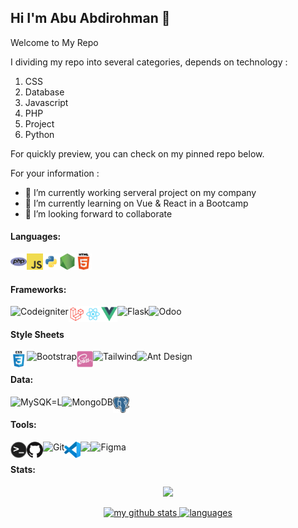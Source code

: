 ## Hi I'm Abu Abdirohman 👋

Welcome to My Repo

I dividing my repo into several categories, depends on technology :
1. CSS
2. Database
3. Javascript
4. PHP
5. Project
6. Python

For quickly preview, you can check on my pinned repo below.

For your information : 
- 🔭 I’m currently working serveral project on my company
- 🌱 I’m currently learning on Vue & React in a Bootcamp
- 👯 I’m looking forward to collaborate

#### Languages:
<img align="left" alt="PHP" height="26" src="https://raw.githubusercontent.com/github/explore/80688e429a7d4ef2fca1e82350fe8e3517d3494d/topics/php/php.png" />
<img align="left" alt="JavaScript" height="26" src="https://raw.githubusercontent.com/github/explore/80688e429a7d4ef2fca1e82350fe8e3517d3494d/topics/javascript/javascript.png" />
<img align="left" alt="Python" height="26" src="https://raw.githubusercontent.com/github/explore/80688e429a7d4ef2fca1e82350fe8e3517d3494d/topics/python/python.png" />
<img align="left" height="26" alt="Node" src="https://raw.githubusercontent.com/github/explore/80688e429a7d4ef2fca1e82350fe8e3517d3494d/topics/nodejs/nodejs.png">
<img align="" height="26" alt="HTML5" src="https://raw.githubusercontent.com/indramahkota/indramahkota.github.io/master/assets/githubs/brandlogo/html5.png" />
</div>

#### Frameworks:
<img align="left" height="26" alt="Codeigniter" src="https://codeigniter.com/assets/icons/ci-footer.png">
<img align="left" height="26" alt="Laravel" src="https://raw.githubusercontent.com/github/explore/80688e429a7d4ef2fca1e82350fe8e3517d3494d/topics/laravel/laravel.png">
<img align="left" height="26" alt="React" src="https://raw.githubusercontent.com/github/explore/80688e429a7d4ef2fca1e82350fe8e3517d3494d/topics/react/react.png"> 
<img align="left" height="26" alt="Vue" src="https://raw.githubusercontent.com/github/explore/80688e429a7d4ef2fca1e82350fe8e3517d3494d/topics/vue/vue.png">  
<img align="left" height="26" alt="Flask" src="https://encrypted-tbn0.gstatic.com/images?q=tbn:ANd9GcSjhRKGtcgQFvvVKAL2ESvFSqqIQJnkZoOdviO9WJPufRKF01P6XcnMc8S_J16kvoy-H9U&usqp=CAU">
<img align="" height="26" alt="Odoo"  src="https://storage.googleapis.com/datanyze-data/technologies/dc0e4c2910231a89a064766850635e9dbb006903.png">
<!-- <img align="left" height="26" src="https://github.com/tailwindlabs/tailwindcss/raw/master/.github/logo-light.svg"> -->
</div>
   
#### Style Sheets
<img align="left" height="26" alt="CSS" src="https://raw.githubusercontent.com/indramahkota/indramahkota.github.io/master/assets/githubs/brandlogo/css3.png" />
<!-- <img align="left" height="26" alt="Bootstrap" src="https://raw.githubusercontent.com/github/explore/80688e429a7d4ef2fca1e82350fe8e3517d3494d/topics/bootstrap/bootstrap.png" /> -->
<img align="left" height="26" alt="Bootstrap" src="https://upload.wikimedia.org/wikipedia/commons/b/b2/Bootstrap_logo.svg" />
<img align="left" height="26" alt="SASS" src="https://raw.githubusercontent.com/indramahkota/indramahkota.github.io/master/assets/githubs/brandlogo/sass.png"/>
<img align="left" height="26" alt="Tailwind" src="https://tailwindcss.com/_next/static/media/social-square.b622e290e82093c36cca57092ffe494f.jpg" />
<img align="" height="26" alt="Ant Design" src="https://gw.alipayobjects.com/zos/rmsportal/KDpgvguMpGfqaHPjicRK.svg"/>

#### Data: 
<img align="left" height="26" alt="MySQK=L" src="https://pngimg.com/uploads/mysql/mysql_PNG23.png">  
<img align="left" height="26" alt="MongoDB" src="https://1000logos.net/wp-content/uploads/2020/08/MongoDB-Emblem.jpg">
<img align="left" height="26" alt="PostgreSQL" src="https://raw.githubusercontent.com/github/explore/80688e429a7d4ef2fca1e82350fe8e3517d3494d/topics/postgresql/postgresql.png">  
<br/>

#### Tools:
<img align="left" alt="Terminal"  height="26" src="https://raw.githubusercontent.com/github/explore/80688e429a7d4ef2fca1e82350fe8e3517d3494d/topics/terminal/terminal.png" />
<img align="left" alt="GitHub"  height="26"src="https://raw.githubusercontent.com/github/explore/78df643247d429f6cc873026c0622819ad797942/topics/github/github.png" />
<img align="left" alt="Git" height="26" src="https://git-scm.com/images/logos/downloads/Git-Icon-1788C.png">
<img align="left" alt="Visual Studio Code"  height="26" src="https://raw.githubusercontent.com/github/explore/78df643247d429f6cc873026c0622819ad797942/topics/visual-studio-code/visual-studio-code.png" />
<img align="left" height="26" src="https://logodix.com/logo/1741467.jpg">
<img align="" alt="Figma"  height="26" src="https://i.pinimg.com/originals/17/06/c9/1706c9f16bd08eb5e03f1df3e0a94a1c.png" />


#### Stats:  

<!-- thropy -->
<a href="https://abuabdirohamn4.github.io">
    <p align="center">
        <img src="https://github-profile-trophy.vercel.app/?username=abuabdirohman4&column=7&theme=onedark"/>
    </p>
</a>

<!-- status codes -->
<a align="center" href="https://abuabdirohman4.github.io">
    <p align="center">
    <img src="https://github-readme-stats.vercel.app/api?username=abuabdirohman4&show_icons=true&theme=radical" alt="my github stats" width="420"/>&nbsp;<img src="https://github-readme-stats.vercel.app/api/top-langs/?username=abuabdirohman4&hide=css,tsql,blade,%20jupyter+notebook&langs_count=10&theme=radical&layout=compact" alt="languages" height="165">
    </p>
</a>

<!--
**abuabdirohman4/abuabdirohman4** is a ✨ _special_ ✨ repository because its `README.md` (this file) appears on your GitHub profile.

Here are some ideas to get you started:

- 🔭 I’m currently working on ...
- 🌱 I’m currently learning ...
- 👯 I’m looking to collaborate on ...
- 🤔 I’m looking for help with ...
- 💬 Ask me about ...
- 📫 How to reach me: ...
- 😄 Pronouns: ...
- ⚡ Fun fact: ...
-->


<!-- Daftar Repo Yang Pernah Ada, tapi Hilang
- sc-04-react-flask-app 
- sc-05-react-comp
- sc-06-react-prawito
- sc-07-react-routing
- sc-08-annotation
- sc-09-bwa-mern
- sc-10-react-text
- sc-11-scraping
- sc-13-bwa-mydoctor
-->
